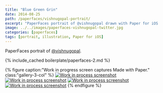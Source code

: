 ```yaml
---
title: "Blue Green Grin"
date: 2014-08-25
path: /paperfaces/vishnugopal-portrait/
excerpt: "PaperFaces portrait of @vishnugopal drawn with Paper for iOS on an iPad."
image: ../../images/paperfaces-vishnugopal-twitter.jpg
categories: [paperfaces]
tags: [portrait, illustration, Paper for iOS]
---
```


PaperFaces portrait of [@vishnugopal](https://twitter.com/vishnugopal).

{% include_cached boilerplate/paperfaces-2.md %}

{% figure caption:"Work in progress screen captures Made with Paper." class:"gallery-3-col" %}
[![Work in process screenshot](../../images/paperfaces-vishnugopal-process-1-600.jpg)](../../images/paperfaces-vishnugopal-process-1-lg.jpg) [![Work in process screenshot](../../images/paperfaces-vishnugopal-process-2-600.jpg)](../../images/paperfaces-vishnugopal-process-2-lg.jpg) [![Work in process screenshot](../../images/paperfaces-vishnugopal-process-3-600.jpg)](../../images/paperfaces-vishnugopal-process-3-lg.jpg) [![Work in process screenshot](../../images/paperfaces-vishnugopal-process-4-600.jpg)](../../images/paperfaces-vishnugopal-process-4-lg.jpg)
{% endfigure %}
